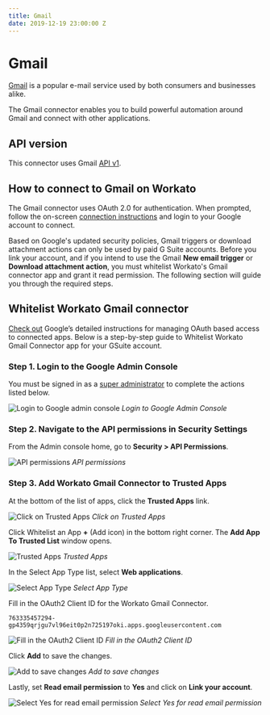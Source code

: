 ```yaml
---
title: Gmail
date: 2019-12-19 23:00:00 Z
---
```


# Gmail
[Gmail](https://www.google.com/gmail) is a popular e-mail service used by both consumers and businesses alike.

The Gmail connector enables you to build powerful automation around Gmail and connect with other applications.

## API version
This connector uses Gmail [API v1](https://developers.google.com/gmail/api/v1/reference/).

## How to connect to Gmail on Workato
The Gmail connector uses OAuth 2.0 for authentication. When prompted, follow the on-screen [connection instructions](/connections.md) and login to your Google account to connect.

Based on Google's updated security policies, Gmail triggers or download attachment actions can only be used by paid G Suite accounts. Before you link your account, and if you intend to use the Gmail **New email trigger** or **Download attachment action**, you must whitelist Workato's Gmail connector app and grant it read permission. The following section will guide you through the required steps.

## Whitelist Workato Gmail connector
[Check out](https://support.google.com/a/answer/7281227) Google’s detailed instructions for managing OAuth based access to connected apps. Below is a step-by-step guide to Whitelist Workato Gmail Connector app for your GSuite account.

### Step 1. Login to the Google Admin Console
You must be signed in as a [super administrator](https://support.google.com/a/answer/2405986#super_admin) to complete the actions listed below.

![Login to Google admin console](~@img/gmail/admin-console.png)
*Login to Google Admin Console*

### Step 2. Navigate to the API permissions in Security Settings
From the Admin console home, go to **Security > API Permissions**.

![API permissions](~@img/gmail/api-permissions.png)
*API permissions*

### Step 3. Add Workato Gmail Connector to Trusted Apps  
At the bottom of the list of apps, click the **Trusted Apps** link.

![Click on Trusted Apps](~@img/gmail/trusted-apps.png)
*Click on Trusted Apps*

Click Whitelist an App **+** (Add icon) in the bottom right corner. The **Add App To Trusted List** window opens.

![Trusted Apps](~@img/gmail/add-trusted-app.png)
*Trusted Apps*

In the Select App Type list, select **Web applications**.

![Select App Type](~@img/gmail/select-app-type.png)
*Select App Type*

Fill in the OAuth2 Client ID for the Workato Gmail Connector.
```
763335457294-gp4359qrjgu7vl96eit0p2n725197oki.apps.googleusercontent.com
```

![Fill in the OAuth2 Client ID](~@img/gmail/add-client-id.png)
*Fill in the OAuth2 Client ID*

Click **Add** to save the changes.

![Add to save changes](~@img/gmail/add-app.png)
*Add to save changes*

Lastly, set **Read email permission** to **Yes** and click on **Link your account**.

![Select Yes for read email permission](~@img/gmail/select-read-email-permission.png)
*Select Yes for read email permission*
